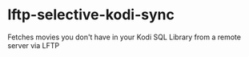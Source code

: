 # lftp-selective-kodi-sync
Fetches movies you don't have in your Kodi SQL Library from a remote server via LFTP
